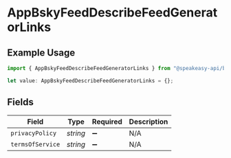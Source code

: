 # AppBskyFeedDescribeFeedGeneratorLinks

## Example Usage

```typescript
import { AppBskyFeedDescribeFeedGeneratorLinks } from "@speakeasy-api/bluesky/models/components";

let value: AppBskyFeedDescribeFeedGeneratorLinks = {};
```

## Fields

| Field              | Type               | Required           | Description        |
| ------------------ | ------------------ | ------------------ | ------------------ |
| `privacyPolicy`    | *string*           | :heavy_minus_sign: | N/A                |
| `termsOfService`   | *string*           | :heavy_minus_sign: | N/A                |